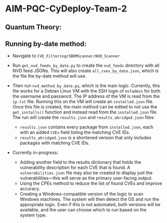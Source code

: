 # AIM-PQC-CyDeploy-Team-2

## Quantum Theory:

## Running by-date method:

- Navigate to `CVE_Filtering/SBOMScanner/NVD_Scanner`
- Run `get_nvd_feeds_by_date.py` to create the `nvd_feeds` directory with all NVD feed JSONs. This will also create `all_cves_by_date.json`, which is the file the by-date method will use.
- Then run `nvd_method_by_date.py`, which is the main logic. Currently, this file works for a Debian Linux VM with the SSH login of `msfadmin` for both the username and password. The IP address of the VM is read from the `ip.txt` file. Running this on the VM will create an `installed.json` file. Once this file is created, the main method can be edited to not use the `get_installs()` function and instead read from the `installed.json` file. The run will create the `results.json` and `results_abridged.json` files:
  - `results.json` contains every package from `installed.json`, each with an added `CVEs` field listing the matching CVE IDs.
  - `results_abridged.json` is a shortened version that only includes packages with matching CVE IDs.

- Currently in-progress:
  - Adding another field to the results dictionary that holds the vulnerability description for each CVE that is found. A `vulnerabilities.json` file may also be created to display just the vulnerabilities—this will serve as the primary user-facing output.
  - Using the CPEs method to reduce the list of found CVEs and improve accuracy.
  - Creating a Windows-compatible version of the logic to scan Windows machines. The system will then detect the OS and run the appropriate logic. Even if this is not automated, both versions will be available, and the user can choose which to run based on the system type.
